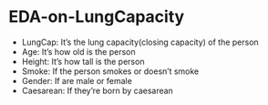 # EDA-on-LungCapacity

* LungCap: It’s the lung capacity(closing capacity) of the person
* Age: It’s how old is the person
* Height: It’s how tall is the person
* Smoke: If the person smokes or doesn’t smoke
* Gender: If are male or female
* Caesarean: If they’re born by caesarean
